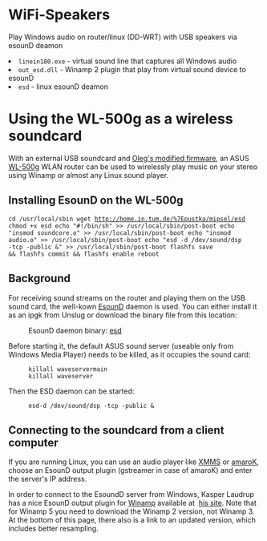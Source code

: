 # WiFi-Speakers
Play Windows audio on router/linux (DD-WRT) with USB speakers via esounD deamon

<li><code>linein180.exe</code> - virtual sound line that captures all Windows audio </li>
<li><code>out_esd.dll</code> - Winamp 2 plugin that play from virtual sound device to esounD</li>
<li><code>esd</code> - linux esounD deamon</li>

<h1>Using the WL-500g as a wireless soundcard</h1>
With an external USB soundcard and <a href="http://wl500g.dyndns.org/">Oleg's
modified firmware</a>, an ASUS <a
 href="http://www.asus.com/products4.aspx?l1=12&amp;l2=43&amp;l3=0&amp;model=61&amp;modelmenu=1">WL-500g</a>
WLAN router can be used to
wirelessly play music on your stereo using Winamp or almost any Linux
sound player.<br>
<h2>Installing EsounD on the WL-500g</h2>

<code>cd /usr/local/sbin
wget http://home.in.tum.de/%7Epustka/mipsel/esd
chmod +x esd 
echo "#!/bin/sh" >> /usr/local/sbin/post-boot
echo "insmod soundcore.o" >> /usr/local/sbin/post-boot
echo "insmod audio.o" >> /usr/local/sbin/post-boot
echo "esd -d /dev/sound/dsp -tcp -public &" >> /usr/local/sbin/post-boot
flashfs save && flashfs commit && flashfs enable
reboot</code>


<h2>Background </h2>
<p>For receiving sound streams on the router and playing them on the
USB
sound card, the well-kown <a
 href="http://www.tux.org/%7Ericdude/EsounD.html">EsounD</a> daemon is
used. You can either install it as an ipgk from Unslug or download the
binary file from this location: <br>
</p>
<div style="margin-left: 40px;">EsounD daemon binary: <a
 href="http://home.in.tum.de/%7Epustka/mipsel/esd">esd</a> <br>
</div>
<p>Before starting it, the default ASUS sound server (useable only from
Windows Media Player) needs to be killed, as it occupies the sound
card:
</p>
<div style="margin-left: 40px;"><code>killall waveservermain</code><br>
<code>killall waveserver</code><br>
</div>
<p>Then the ESD daemon can be started:<span
 style="font-family: monospace;"></span></p>
<div style="margin-left: 40px;"><span style="font-family: monospace;"></span><code>esd-d /dev/sound/dsp -tcp -public &amp;</code><br>
</div>
<h2>Connecting to the soundcard from a client computer</h2>
<p>If you are running Linux, you can use an audio player like <a
 href="http://www.xmms.org/">XMMS</a> or <a
 href="http://amarok.kde.org/">amaroK</a>, choose an EsounD output
plugin (gstreamer in case of amaroK) and enter the server's IP address.
</p>
<p>In order to connect to the EsoundD server from Windows, Kasper
Laudrup
has a nice EsounD output plugin for <a href="http://www.winamp.com/">Winamp</a>
available at&nbsp; <a href="http://www.linuxfan.dk/index.php?page=code">his
site</a>. Note that for Winamp 5 you need to download the Winamp 2
version, not Winamp 3. At the bottom of this page, there also is a link
to an updated version, which includes better resampling.<br></p>


